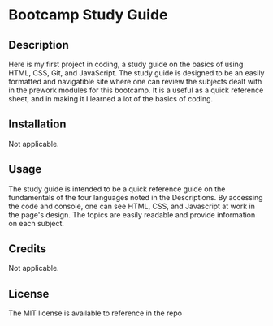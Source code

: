 # Bootcamp Study Guide

## Description

Here is my first project in coding, a study guide on the basics of using HTML, CSS, Git, and JavaScript. The study guide is designed to be an easily formatted and navigatible site where one can review the subjects dealt with in the prework modules for this bootcamp. It is a useful as a quick reference sheet, and in making it I learned a lot of the basics of coding.

## Installation

Not applicable.

## Usage

The study guide is intended to be a quick reference guide on the fundamentals of the four languages noted in the Descriptions. By accessing the code and console, one can see HTML, CSS, and Javascript at work in the page's design. The topics are easily readable and provide information on each subject.

## Credits

Not applicable.

## License

The MIT license is available to reference in the repo